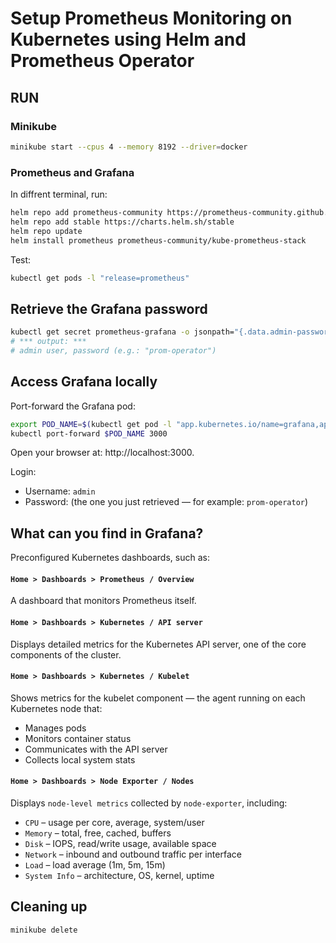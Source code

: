 # Setup Prometheus Monitoring on Kubernetes using Helm and Prometheus Operator

## RUN

### Minikube

```bash
minikube start --cpus 4 --memory 8192 --driver=docker
```

### Prometheus and Grafana

In diffrent terminal, run:

```bash
helm repo add prometheus-community https://prometheus-community.github.io/helm-charts
helm repo add stable https://charts.helm.sh/stable
helm repo update
helm install prometheus prometheus-community/kube-prometheus-stack
```

Test:

```bash
kubectl get pods -l "release=prometheus"
```

## Retrieve the Grafana password

```bash
kubectl get secret prometheus-grafana -o jsonpath="{.data.admin-password}" | base64 -d ; echo
# *** output: *** 
# admin user, password (e.g.: "prom-operator")
```

## Access Grafana locally

Port-forward the Grafana pod:

```bash
export POD_NAME=$(kubectl get pod -l "app.kubernetes.io/name=grafana,app.kubernetes.io/instance=prometheus" -o name)
kubectl port-forward $POD_NAME 3000
```

Open your browser at: http://localhost:3000.

Login:
- Username: `admin`
- Password: (the one you just retrieved — for example: `prom-operator`)

## What can you find in Grafana?

Preconfigured Kubernetes dashboards, such as:

#### `Home > Dashboards > Prometheus / Overview`

  A dashboard that monitors Prometheus itself.

#### `Home > Dashboards > Kubernetes / API server`

  Displays detailed metrics for the Kubernetes API server, one of the core components of the cluster.

#### `Home > Dashboards > Kubernetes / Kubelet`

  Shows metrics for the kubelet component — the agent running on each Kubernetes node that:
- Manages pods
- Monitors container status
- Communicates with the API server
- Collects local system stats

#### `Home > Dashboards > Node Exporter / Nodes`

  Displays `node-level metrics` collected by `node-exporter`, including:
- `CPU` – usage per core, average, system/user
- `Memory` – total, free, cached, buffers
- `Disk` – IOPS, read/write usage, available space
- `Network` – inbound and outbound traffic per interface
- `Load` – load average (1m, 5m, 15m)
- `System Info` – architecture, OS, kernel, uptime

## Cleaning up

```bash
minikube delete
```
